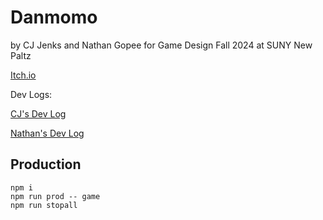 # Danmomo 

by CJ Jenks and Nathan Gopee for Game Design Fall 2024 at SUNY New Paltz

[Itch.io](https://ndg8743.itch.io/danmomo-game)

Dev Logs:

[CJ's Dev Log](https://github.com/ndg8743/Danmomo/blob/main/jenks-devlog.md) 

[Nathan's Dev Log](https://github.com/ndg8743/Danmomo/blob/main/gopee-devlog.md)

## Production

```
npm i
npm run prod -- game
npm run stopall
```